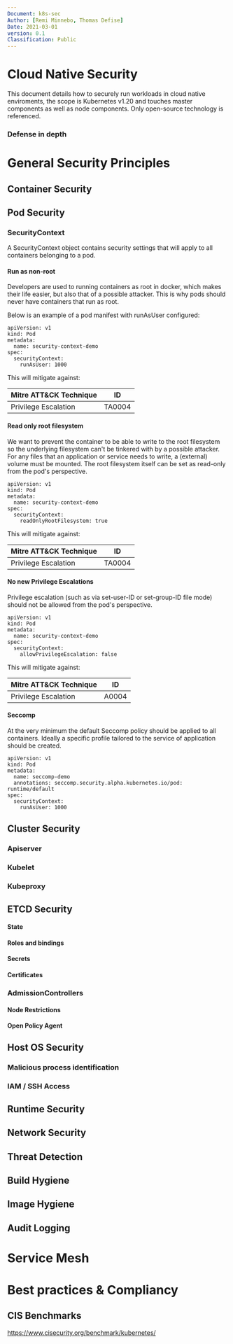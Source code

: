 ```yaml
---
Document: k8s-sec
Author: [Remi Minnebo, Thomas Defise]
Date: 2021-03-01
version: 0.1
Classification: Public
---
```



# Cloud Native Security 

This document details how to securely run workloads in cloud native enviroments, the scope is Kubernetes v1.20 and touches master components as well as node components. Only open-source technology is referenced.

### Defense in depth


# General Security Principles

## Container Security


## Pod Security

### SecurityContext
A SecurityContext object contains security settings that will apply to all containers belonging to a pod.

#### Run as non-root
Developers are used to running containers as root in docker, which makes their life easier, but also that of a possible attacker.
This is why pods should never have containers that run as root. 

Below is an example of a pod manifest with runAsUser configured:

```
apiVersion: v1
kind: Pod
metadata:
  name: security-context-demo
spec:
  securityContext:
    runAsUser: 1000
```

This will mitigate against:

| Mitre ATT&CK Technique | ID |
|------------------------|----|
| Privilege Escalation   | TA0004  |



#### Read only root filesystem
We want to prevent the container to be able to write to the root filesystem so the underlying filesystem can't be tinkered with by a possible attacker. For any files that an application or service needs to write, a (external) volume must be mounted. The root filesystem itself can be set as read-only from the pod's perspective. 

```
apiVersion: v1
kind: Pod
metadata:
  name: security-context-demo
spec:
  securityContext:
    readOnlyRootFilesystem: true
```


This will mitigate against:

| Mitre ATT&CK Technique | ID |
|------------------------|----|
| Privilege Escalation   | TA0004  |


#### No new Privilege Escalations
Privilege escalation (such as via set-user-ID or set-group-ID file mode) should not be allowed from the pod's perspective.

```
apiVersion: v1
kind: Pod
metadata:
  name: security-context-demo
spec:
  securityContext:
    allowPrivilegeEscalation: false
```


This will mitigate against:

| Mitre ATT&CK Technique | ID |
|------------------------|----|
| Privilege Escalation   | A0004  |

#### Seccomp

At the very minimum the default Seccomp policy should be applied to all containers.
Ideally a specific profile tailored to the service of application should be created.


```
apiVersion: v1
kind: Pod
metadata:
  name: seccomp-demo
  annotations: seccomp.security.alpha.kubernetes.io/pod: runtime/default
spec:
  securityContext:
    runAsUser: 1000
```


## Cluster Security
### Apiserver
### Kubelet
### Kubeproxy

## ETCD Security
#### State
#### Roles and bindings
#### Secrets
#### Certificates

### AdmissionControllers
#### Node Restrictions
#### Open Policy Agent

## Host OS Security


### Malicious process identification
### IAM / SSH Access

## Runtime Security

## Network Security

## Threat Detection

## Build Hygiene

## Image Hygiene



## Audit Logging

# Service Mesh

# Best practices & Compliancy

## CIS Benchmarks 
https://www.cisecurity.org/benchmark/kubernetes/

